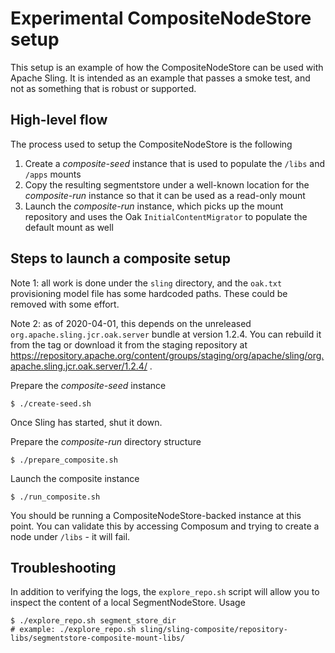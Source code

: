 # Experimental CompositeNodeStore setup

This setup is an example of how the CompositeNodeStore can be used with
Apache Sling. It is intended as an example that passes a smoke test, and not
as something that is robust or supported.

## High-level flow

The process used to setup the CompositeNodeStore is the following

1. Create a _composite-seed_ instance that is used to populate the `/libs` and
   `/apps` mounts
1. Copy the resulting segmentstore under a well-known location for the
   _composite-run_ instance so that it can be used as a read-only mount
1. Launch the _composite-run_ instance, which picks up the mount repository and
   uses the Oak `InitialContentMigrator` to populate the default mount as well

## Steps to launch a composite setup

Note 1: all work is done under the `sling` directory, and the `oak.txt` provisioning model
file has some hardcoded paths. These could be removed with some effort.

Note 2: as of 2020-04-01, this depends on the unreleased `org.apache.sling.jcr.oak.server`
bundle at version 1.2.4. You can rebuild it from the tag or download it from
the staging repository at https://repository.apache.org/content/groups/staging/org/apache/sling/org.apache.sling.jcr.oak.server/1.2.4/ .

Prepare the _composite-seed_ instance

```
$ ./create-seed.sh
```

Once Sling has started, shut it down.

Prepare the _composite-run_ directory structure

```
$ ./prepare_composite.sh
```

Launch the composite instance

```
$ ./run_composite.sh
```

You should be running a CompositeNodeStore-backed instance at this point. You can validate this by
accessing Composum and trying to create a node under `/libs` - it will fail.

## Troubleshooting

In addition to verifying the logs, the `explore_repo.sh` script will allow you to inspect the content
of a local SegmentNodeStore. Usage

```
$ ./explore_repo.sh segment_store_dir
# example: ./explore_repo.sh sling/sling-composite/repository-libs/segmentstore-composite-mount-libs/
```